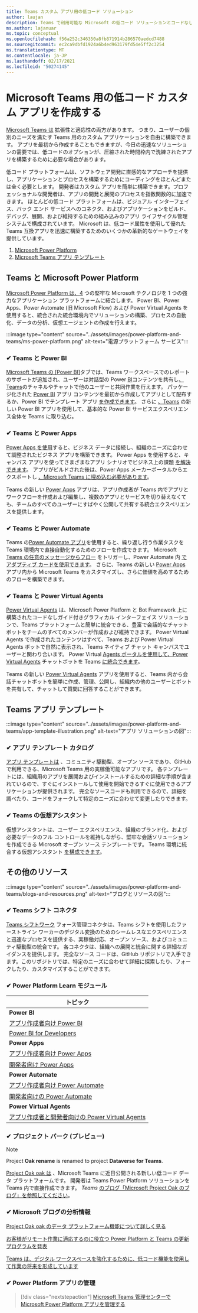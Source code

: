 ```yaml
---
title: Teams カスタム アプリ用の低コード ソリューション
author: laujan
description: Teams で利用可能な Microsoft の低コード ソリューションとコードなしソリューションについて詳しく説明する
ms.author: lajanuar
ms.topic: conceptual
ms.openlocfilehash: f56a252c346350a8fb871914b286570aedcd7488
ms.sourcegitcommit: ec2ca9dbfd1924a6b4ed963179fd54e5ff2c3254
ms.translationtype: MT
ms.contentlocale: ja-JP
ms.lasthandoff: 02/17/2021
ms.locfileid: "50274145"
---
```

# <a name="create-low-code-custom-apps-for-microsoft-teams"></a>Microsoft Teams 用の低コード カスタム アプリを作成する

[Microsoft Teams は](/microsoftteams/platform) 拡張性と適応性の両方があります。 つまり、ユーザーの個別のニーズを満たす Teams 用のカスタム アプリケーションを自由に構築できます。 アプリを最初から作成することもできますが、今日の迅速なソリューションの需要では、低コードのオプションが、圧縮された時間枠内で洗練されたアプリを構築するために必要な場合があります。

低コード プラットフォームは、ソフトウェア開発に直感的なアプローチを提供し、アプリケーションとプロセスを構築するためにコーディングをほとんどまたは全く必要とします。 開発者はカスタム アプリを簡単に構築できます。プロフェッショナルな開発者は、アプリの開発と展開のプロセスを指数関数的に加速できます。 ほとんどの低コード プラットフォームは、ビジュアル インターフェイス、バック エンド サービスへのコネクタ、およびアプリケーションをビルド、デバッグ、展開、および維持するための組み込みのアプリ ライフサイクル管理システムで構成されています。 Microsoft は、低コード属性を使用して優れた Teams 互換アプリを迅速に構築するためのいくつかの革新的なゲートウェイを提供しています。

1. [Microsoft Power Platform](#teams-and-microsoft-power-platform)
1. [Microsoft Teams アプリ テンプレート](#teams-app-templates)

## <a name="teams-and-microsoft-power-platform"></a>Teams と Microsoft Power Platform

[Microsoft Power Platform は、4](/power-platform) つの堅牢な Microsoft テクノロジを 1 つの強力なアプリケーション プラットフォームに結合します。 Power BI、Power Apps、Power Automate (旧 Microsoft Flow) および Power Virtual Agents を使用すると、統合された統合環境内でソリューションの構築、プロセスの自動化、データの分析、仮想エージェントの作成を行えます。

:::image type="content" source="../assets/images/power-platform-and-teams/ms-power-platform.png" alt-text="電源プラットフォーム サービス":::

### <a name="-teams-and-power-bi"></a>✔ Teams と Power BI

[Microsoft Teams の [Power BI]](https://powerbi.microsoft.com/blog/announcing-new-power-bi-tab-for-microsoft-teams/)タブでは、Teams ワークスペースでのレポートのサポートが追加され、ユーザーは対話型の Power [BI](/power-bi/collaborate-share/service-embed-report-microsoft-teams)コンテンツを共有し[、Teams](/power-bi/collaborate-share/service-collaborate-microsoft-teams)のチャネルやチャットで他のユーザーと共同作業を行えます。 パッケージ化された [Power BI](/power-bi/collaborate-share/service-create-distribute-apps) アプリ コンテンツを最初から作成してアプリとして配布するか、Power BI でテンプレート アプリ [を作成できます](/connect-data/service-template-apps-create)。 さらに [、Teams](https://go.microsoft.com/fwlink/?linkid=2143643) の新しい Power BI アプリを使用して、基本的な Power BI サービスエクスペリエンス全体を Teams に取り込む。

### <a name="-teams-and-power-apps"></a>✔ Teams と Power Apps

[Power Apps を使用](/powerapps/powerapps-overview)すると、ビジネス データに接続し、組織のニーズに合わせて調整されたビジネス アプリを構築できます。  Power Apps を使用すると、キャンバス アプリを使ってさまざまなアプリ シナリオでビジネス上の課題 [を解決できます](/powerapps/maker/#canvas-apps)。 アプリがビルドされた後は、Power Apps メーカーポータルからエクスポートし [、Microsoft Teams に埋め込む必要があります](/power-platform/admin/embed-app-teams)。

Teams の新しい [Power Apps](https://go.microsoft.com/fwlink/?linkid=2143374) アプリは、アプリ作成者が Teams 内でアプリとワークフローを作成および編集し、複数のアプリとサービスを切り替えなくても、チームのすべてのユーザーにすばやく公開して共有する統合エクスペリエンスを提供します。

### <a name="-teams-and-power-automate"></a>✔ Teams と Power Automate

Teams の[Power Automate アプリ](/power-automate/flows-teams)を[](https://flow.microsoft.com/connectors/shared_teams/microsoft-teams/)使用すると、繰り返し行う作業タスクを Teams 環境内で直接自動化するためのフローを作成できます。 Microsoft [Teams の任意のメッセージからフロー](/power-automate/trigger-flow-teams-message) をトリガーし、Power Automate 内 [でアダプティブ カードを使用できます](/power-automate/create-adaptive-cards)。 さらに、Teams の新しい [Power Apps](https://go.microsoft.com/fwlink/?linkid=2143539) アプリ内から Microsoft Teams をカスタマイズし、さらに価値を高めするためのフローを構築できます。

### <a name="-teams-and-power-virtual-agents"></a>✔ Teams と Power Virtual Agents

[Power Virtual Agents](/power-virtual-agents/fundamentals-what-is-power-virtual-agents) は、Microsoft Power Platform と Bot Framework 上に構築されたコードなしガイド付きグラフィカル インターフェイス ソリューションで、Teams プラットフォームと簡単に統合できる、豊富で会話的なチャットボットをチームのすべてのメンバーが作成および維持できます。 Power Virtual Agents で作成されたコンテンツはすべて、Teams および Power Virtual Agents ボットで自然に表示され、Teams ネイティブ チャット キャンバスでユーザーと関わり合います。 Power Virtual [Agents ポータルを使用して、Power Virtual Agents](/power-virtual-agents/publication-add-bot-to-microsoft-teams) チャットボットを Teams [に統合できます](https://powervirtualagents.microsoft.com)。

Teams の新しい [Power Virtual Agents](https://aka.ms/pva-teams-docs) アプリを使用すると、Teams 内から会話チャットボットを簡単に作成、管理、公開し、組織内の他のユーザーとボットを共有して、チャットして質問に回答することができます。

## <a name="teams-app-templates"></a>Teams アプリ テンプレート

:::image type="content" source="../assets/images/power-platform-and-teams/app-template-illustration.png" alt-text="アプリ ソリューションの図":::

### <a name="-app-template-catalog"></a>✔ アプリ テンプレート カタログ

[アプリ テンプレートは](../samples/app-templates.md) 、コミュニティ駆動型、オープン ソースであり、GitHub で利用できる、Microsoft Teams 用の実稼働可能なアプリです。 各テンプレートには、組織用のアプリを展開およびインストールするための詳細な手順が含まれているので、すぐにインストールして使用を開始できるすぐに使用できるアプリケーションが提供されます。 完全なソースコードも利用できるので、詳細を調べたり、コードをフォークして特定のニーズに合わせて変更したりできます。

### <a name="-virtual-assistant-for-teams"></a>✔ Teams の仮想アシスタント

仮想アシスタントは、ユーザー エクスペリエンス、組織のブランド化、および必要なデータのフル コントロールを維持しながら、堅牢な会話ソリューションを作成できる Microsoft オープン ソース テンプレートです。 Teams 環境に統合する仮想アシスタント [を構成できます](https://microsoft.github.io/botframework-solutions/clients-and-channels/tutorials/enable-teams/1-intro)。 

## <a name="additional-resources"></a>その他のリソース

:::image type="content" source="../assets/images/power-platform-and-teams/blogs-and-resources.png" alt-text="ブログとリソースの図":::

### <a name="-teams-shift-connectors"></a>✔ Teams シフト コネクタ

[Teams シフトワーク](../samples/shifts-wfm-connectors.md) フォース管理コネクタは、Teams シフトを使用したファーストライン ワーカーのデジタル変換のためのシームレスなエクスペリエンスと迅速なプロセスを提供する、実稼働対応、オープン ソース、およびコミュニティ駆動型の統合です。 各コネクタは、組織への展開と統合に関する詳細なガイダンスを提供します。 完全なソース コードは、GitHub リポジトリで入手できます。このリポジトリでは、特定のニーズに合わせて詳細に探索したり、フォークしたり、カスタマイズすることができます。

### <a name="-power-platform-learn-modules"></a>✔ Power Platform Learn モジュール

|トピック|
|-----|
|**Power BI**|
|[アプリ作成者向け Power BI](/learn/browse/?expanded=power-platform&products=power-bi&roles=maker)|
|[Power BI for Developers](/learn/browse/?expanded=power-platform&products=power-bi&roles=developer)|
|**Power Apps**|
|[アプリ作成者向け Power Apps](/learn/browse/?products=power-apps&roles=maker)|
|[開発者向け Power Apps](/learn/browse/?products=power-apps)|
|**Power Automate**|
|[アプリ作成者向け Power Automate](/learn/browse/?expanded=power-platform&products=power-automate&roles=maker)|
|[開発者向けの Power Automate](/learn/browse/?expanded=power-platform&products=power-automate&roles=developer)|
|**Power Virtual Agents**|
|[アプリ作成者と開発者向けの Power Virtual Agents](/learn/browse/?products=power-virtual-agents&expanded=power-platform&roles=maker)

### <a name="-project-oakdale-preview"></a>✔ プロジェクト パーク (プレビュー)

> [!NOTE]
> Project **Oak rename** is renamed to project **Dataverse for Teams**.

[Project Oak oak は](https://techcommunity.microsoft.com/t5/microsoft-teams-blog/teams-is-shaping-the-future-of-work-with-low-code-features-to/ba-p/1507180
) 、Microsoft Teams に近日公開される新しい低コード データ プラットフォームです。 開発者は Teams Power Platform ソリューションを Teams 内で直接作成できます。 *Teams* [のブログ「Microsoft Project Oak のブログ」を参照してください](https://powerapps.microsoft.com/blog/introducing-project-oakdale-a-new-low-code-data-platform-for-microsoft-teams)。

### <a name="-microsoft-blog-insights"></a>✔ Microsoft ブログの分析情報

[Project Oak oak のデータ プラットフォーム機能について詳しく見る](https://powerapps.microsoft.com/blog/a-closer-look-at-data-platform-capabilities-in-project-oakdale/)

[お客様がリモート作業に適応するのに役立つ Power Platform と Teams の更新プログラムを発表](https://cloudblogs.microsoft.com/powerplatform/2020/05/19/announcing-power-platform-and-teams-updates-to-help-customers-adapt-to-remote-work/)

[Teams は、デジタル ワークスペースを強化するために、低コード機能を使用して作業の将来を形成しています](https://techcommunity.microsoft.com/t5/microsoft-teams-blog/teams-is-shaping-the-future-of-work-with-low-code-features-to/ba-p/1507180)

### <a name="-managing-power-platform-apps"></a>✔ Power Platform アプリの管理

> [!div class="nextstepaction"]
> [Microsoft Teams 管理センターで Microsoft Power Platform アプリを管理する](/microsoftteams/manage-power-platform-apps)
